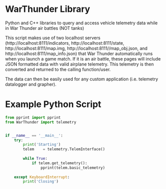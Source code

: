 # WarThunder Library
Python and C++ libraries to query and access vehicle telemetry data while in War Thunder air battles (NOT tanks)

This script makes use of two localhost servers (http://localhost:8111/indicators, http://localhost:8111/state, http://localhost:8111/map.img, http://localhost:8111//map_obj.json, and http://localhost:8111/map_info.json) that War Thunder automatically runs when you launch a game match. If it is an air battle, these pages will include JSON formatted data with valid airplane telemetry. This telemetry is then converted and returned to the calling function/user.

The data can then be easily used for any custom application (i.e. telemetry datalogger and grapher).

# Example Python Script
```python
from pprint import pprint
from WarThunder import telemetry


if __name__ == '__main__':
    try:
        print('Starting')
        telem    = telemetry.TelemInterface()
        
        while True:
            if telem.get_telemetry():
                pprint(telem.basic_telemetry)
    
    except KeyboardInterrupt:
        print('Closing')
```
